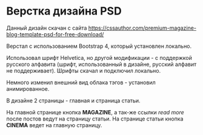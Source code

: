 # Верстка дизайна PSD

Данный дизайн скачан с сайта https://cssauthor.com/premium-magazine-blog-template-psd-for-free-download/

Верстал с использованием Bootstrap 4, который установлен локально.

Использовал шрифт Helvetica, но другой модификации - с поддержкой русского алфавита (шрифт, использованный в дизайне, русский алфавит не поддерживает). Шрифты скачал и подключил локально.

Немного изменил внешний вид облака тэгов - установил анимированное.

В дизайне 2 страницы - главная и страница статьи.

На главной странице кнопка **MAGAZINE**, а так-же ссылки _read more_ после постов ведут на страницу статьи.
На странице статьи кнопка **CINEMA** ведет на главную страницу.
